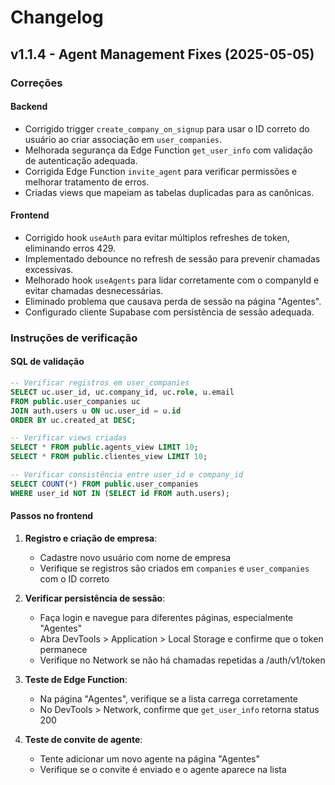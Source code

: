 
# Changelog

## v1.1.4 - Agent Management Fixes (2025-05-05)

### Correções

#### Backend
- Corrigido trigger `create_company_on_signup` para usar o ID correto do usuário ao criar associação em `user_companies`.
- Melhorada segurança da Edge Function `get_user_info` com validação de autenticação adequada.
- Corrigida Edge Function `invite_agent` para verificar permissões e melhorar tratamento de erros.
- Criadas views que mapeiam as tabelas duplicadas para as canônicas.

#### Frontend
- Corrigido hook `useAuth` para evitar múltiplos refreshes de token, eliminando erros 429.
- Implementado debounce no refresh de sessão para prevenir chamadas excessivas.
- Melhorado hook `useAgents` para lidar corretamente com o companyId e evitar chamadas desnecessárias.
- Eliminado problema que causava perda de sessão na página "Agentes".
- Configurado cliente Supabase com persistência de sessão adequada.

### Instruções de verificação

#### SQL de validação
```sql
-- Verificar registros em user_companies
SELECT uc.user_id, uc.company_id, uc.role, u.email 
FROM public.user_companies uc
JOIN auth.users u ON uc.user_id = u.id
ORDER BY uc.created_at DESC;

-- Verificar views criadas
SELECT * FROM public.agents_view LIMIT 10;
SELECT * FROM public.clientes_view LIMIT 10;

-- Verificar consistência entre user_id e company_id
SELECT COUNT(*) FROM public.user_companies
WHERE user_id NOT IN (SELECT id FROM auth.users);
```

#### Passos no frontend
1. **Registro e criação de empresa**:
   - Cadastre novo usuário com nome de empresa
   - Verifique se registros são criados em `companies` e `user_companies` com o ID correto
   
2. **Verificar persistência de sessão**:
   - Faça login e navegue para diferentes páginas, especialmente "Agentes"
   - Abra DevTools > Application > Local Storage e confirme que o token permanece
   - Verifique no Network se não há chamadas repetidas a /auth/v1/token
   
3. **Teste de Edge Function**:
   - Na página "Agentes", verifique se a lista carrega corretamente
   - No DevTools > Network, confirme que `get_user_info` retorna status 200
   
4. **Teste de convite de agente**:
   - Tente adicionar um novo agente na página "Agentes"
   - Verifique se o convite é enviado e o agente aparece na lista
